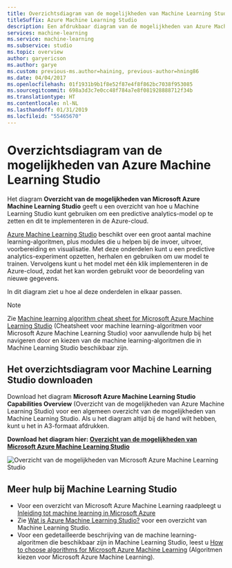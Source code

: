 ```yaml
---
title: Overzichtsdiagram van de mogelijkheden van Machine Learning Studio
titleSuffix: Azure Machine Learning Studio
description: Een afdrukbaar diagram van de mogelijkheden van Azure Machine Learning Studio dat laat zien hoe u met Studio een predictive analytics-experiment opzet en dit in de Azure-cloud implementeert.
services: machine-learning
ms.service: machine-learning
ms.subservice: studio
ms.topic: overview
author: garyericson
ms.author: garye
ms.custom: previous-ms.author=haining, previous-author=hning86
ms.date: 04/04/2017
ms.openlocfilehash: 01f1931b9b1f8e52f87e4f8f862bc7038f953085
ms.sourcegitcommit: 698a3d3c7e0cc48f784a7e8f081928888712f34b
ms.translationtype: HT
ms.contentlocale: nl-NL
ms.lasthandoff: 01/31/2019
ms.locfileid: "55465670"
---
```

# <a name="overview-diagram-of-azure-machine-learning-studio-capabilities"></a>Overzichtsdiagram van de mogelijkheden van Azure Machine Learning Studio
Het diagram **Overzicht van de mogelijkheden van Microsoft Azure Machine Learning Studio** geeft u een overzicht van hoe u Machine Learning Studio kunt gebruiken om een predictive analytics-model op te zetten en dit te implementeren in de Azure-cloud.

[Azure Machine Learning Studio](https://studio.azureml.net/) beschikt over een groot aantal machine learning-algoritmen, plus modules die u helpen bij de invoer, uitvoer, voorbereiding en visualisatie. Met deze onderdelen kunt u een predictive analytics-experiment opzetten, herhalen en gebruiken om uw model te trainen.
Vervolgens kunt u het model met één klik implementeren in de Azure-cloud, zodat het kan worden gebruikt voor de beoordeling van nieuwe gegevens.

In dit diagram ziet u hoe al deze onderdelen in elkaar passen.

> [!NOTE]
> Zie [Machine learning algorithm cheat sheet for Microsoft Azure Machine Learning Studio](algorithm-cheat-sheet.md) (Cheatsheet voor machine learning-algoritmen voor Microsoft Azure Machine Learning Studio) voor aanvullende hulp bij het navigeren door en kiezen van de machine learning-algoritmen die in Machine Learning Studio beschikbaar zijn.
> 
> 

## <a name="download-the-machine-learning-studio-overview-diagram"></a>Het overzichtsdiagram voor Machine Learning Studio downloaden
Download het diagram **Microsoft Azure Machine Learning Studio Capabilities Overview** (Overzicht van de mogelijkheden van Azure Machine Learning Studio) voor een algemeen overzicht van de mogelijkheden van Machine Learning Studio. Als u het diagram altijd bij de hand wilt hebben, kunt u het in A3-formaat afdrukken.

**Download het diagram hier: [Overzicht van de mogelijkheden van Microsoft Azure Machine Learning Studio](https://download.microsoft.com/download/C/4/6/C4606116-522F-428A-BE04-B6D3213E9E52/ml_studio_overview_v1.1.pdf)**

![Overzicht van de mogelijkheden van Microsoft Azure Machine Learning Studio][studio-overview]

[studio-overview]: ./media/studio-overview-diagram/ml_studio_overview_v1.1.png


## <a name="more-help-with-machine-learning-studio"></a>Meer hulp bij Machine Learning Studio
* Voor een overzicht van Microsoft Azure Machine Learning raadpleegt u [Inleiding tot machine learning in Microsoft Azure](../service/overview-what-is-azure-ml.md)
* Zie [Wat is Azure Machine Learning Studio?](what-is-ml-studio.md) voor een overzicht van Machine Learning Studio.
* Voor een gedetailleerde beschrijving van de machine learning-algoritmen die beschikbaar zijn in Machine Learning Studio, leest u [How to choose algorithms for Microsoft Azure Machine Learning](algorithm-choice.md) (Algoritmen kiezen voor Microsoft Azure Machine Learning).



